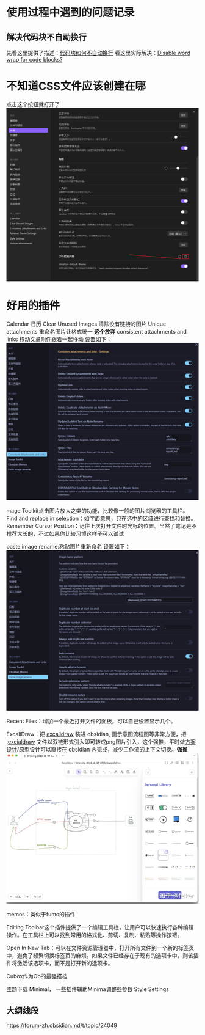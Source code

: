 
# 使用过程中遇到的问题记录
## 解决代码块不自动换行

先看这里提供了描述：[代码块如何不自动换行](https://forum-zh.obsidian.md/t/topic/3523)
看这里实际解决：[Disable word wrap for code blocks?](https://forum.obsidian.md/t/disable-word-wrap-for-code-blocks/13210)

# 不知道CSS文件应该创建在哪
点击这个按钮就打开了
![](img/09705d61d547e4616d1147b103c71679.png)


# 好用的插件
Calendar 日历
Clear Unused Images 清除没有链接的图片
Unique attachments 重命名图片让格式统一  **这个放弃**
consistent attachments and links 移动文章附件跟着一起移动
设置如下：
![](img/obsidian的使用_20240112_1.png)

mage Toolkit点击图片放大之类的功能，比较像一般的图片浏览器的工具栏。
Find and replace in selection：如字面意思，只在选中的区域进行查找和替换。
Remember Cursor Position：记住上次打开文件时光标的位置。当然了笔记是不推荐太长的，不过如果你比较习惯这样子可以试试

paste image rename:粘贴图片重新命名
设置如下：
![](img/obsidian的使用_20240112.png)


Recent Files：增加一个最近打开文件的面板，可以自己设置显示几个。

ExcaliDraw：把 [excalidraw](https://www.zhihu.com/search?q=excalidraw&search_source=Entity&hybrid_search_source=Entity&hybrid_search_extra=%7B%22sourceType%22%3A%22answer%22%2C%22sourceId%22%3A2794628275%7D) 装进 obsidian, 画示意图流程图等非常方便，把 .[excialdraw](https://www.zhihu.com/search?q=excialdraw&search_source=Entity&hybrid_search_source=Entity&hybrid_search_extra=%7B%22sourceType%22%3A%22answer%22%2C%22sourceId%22%3A2794628275%7D) 文件以双链形式引入即可转成png图片引入，这个强推，平时做[方案设计](https://www.zhihu.com/search?q=%E6%96%B9%E6%A1%88%E8%AE%BE%E8%AE%A1&search_source=Entity&hybrid_search_source=Entity&hybrid_search_extra=%7B%22sourceType%22%3A%22answer%22%2C%22sourceId%22%3A2794628275%7D)/原型设计可以直接在 obsidian 内完成，减少工作流的上下文切换。**强推**
![](img/7934a86e6af82e445d6cdb358b4f40ae.png)

memos：类似于fumo的插件

Editing Toolbar这个插件提供了一个编辑工具栏，让用户可以快速执行各种编辑操作。在工具栏上可以找到常用的格式化、剪切、复制、粘贴等操作按钮。

Open In New Tab：可以在文件资源管理器中，打开所有文件到一个新的标签页中，避免了频繁切换标签页的麻烦。如果文件已经存在于现有的选项卡中，则该插件将激活该选项卡，而不是打开新的选项卡。


Cubox作为Ob的最强搭档

主题下载 Minimal，
一些插件辅助Minima调整些参数
Style Settings

## 大纲线段

https://forum-zh.obsidian.md/t/topic/24049